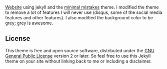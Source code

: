 [Website](http://ALShum.github.io) using jekyll and the [minimal mistakes](http://www.github.com/mmistakes) theme.  I modified the theme to remove a lot of features I will never use (disqus, some of the social media features and other features).  I also modified the background color to be grey; grey is awesome.


## License

This theme is free and open source software, distributed under the [GNU General Public License](http://mmistakes.github.io/minimal-mistakes/LICENSE) version 2 or later. So feel free to use this Jekyll theme on your site without linking back to me or including a disclaimer. 

